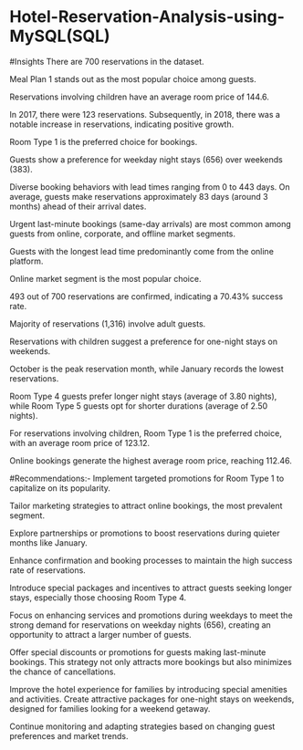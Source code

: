 # Hotel-Reservation-Analysis-using-MySQL(SQL)

#Insights
There are 700 reservations in the dataset.

Meal Plan 1 stands out as the most popular choice among guests.

Reservations involving children have an average room price of 144.6.

In 2017, there were 123 reservations. Subsequently, in 2018, there was a notable increase in reservations, indicating positive growth.

Room Type 1 is the preferred choice for bookings.

Guests show a preference for weekday night stays (656) over weekends (383).

Diverse booking behaviors with lead times ranging from 0 to 443 days. On average, guests make reservations approximately 83 days (around 3 months) ahead of their arrival dates.

Urgent last-minute bookings (same-day arrivals) are most common among guests from online, corporate, and offline market segments.

Guests with the longest lead time predominantly come from the online platform.
      
Online market segment is the most popular choice.

493 out of 700 reservations are confirmed, indicating a 70.43% success rate.

Majority of reservations (1,316) involve adult guests.

Reservations with children suggest a preference for one-night stays on weekends.

October is the peak reservation month, while January records the lowest reservations.

Room Type 4 guests prefer longer night stays (average of 3.80 nights), while Room Type 5 guests opt for shorter durations (average of 2.50 nights).

For reservations involving children, Room Type 1 is the preferred choice, with an average room price of 123.12.

Online bookings generate the highest average room price, reaching 112.46.

#Recommendations:-
Implement targeted promotions for Room Type 1 to capitalize on its popularity.

Tailor marketing strategies to attract online bookings, the most prevalent segment.

Explore partnerships or promotions to boost reservations during quieter months like January.

Enhance confirmation and booking processes to maintain the high success rate of reservations.

Introduce special packages and incentives to attract guests seeking longer stays, especially those choosing Room Type 4.

Focus on enhancing services and promotions during weekdays to meet the strong demand for reservations on weekday nights (656), creating an opportunity to attract a larger number of guests.

Offer special discounts or promotions for guests making last-minute bookings. This strategy not only attracts more bookings but also minimizes the chance of cancellations.

Improve the hotel experience for families by introducing special amenities and activities. Create attractive packages for one-night stays on weekends, designed for families looking for a weekend getaway.

Continue monitoring and adapting strategies based on changing guest preferences and market trends.
